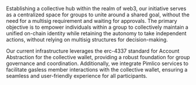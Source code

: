 
Establishing a collective hub within the realm of web3, our initiative serves as a centralized space for groups to unite around a shared goal, without the need for a multisig requirement and waiting for approvals. The primary objective is to empower individuals within a group to collectively maintain a unified on-chain identity while retaining the autonomy to take independent actions, without relying on multisig structures for decision-making. 

Our current infrastructure leverages the erc-4337 standard for Account Abstraction for the collective wallet, providing a robust foundation for group governance and coordination. Additionally, we integrate Pimlico services to facilitate gasless member interactions with the collective wallet, ensuring a seamless and user-friendly experience for all participants. 
